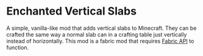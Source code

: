 # Enchanted Vertical Slabs
A simple, vanilla-like mod that adds vertical slabs to Minecraft. They can be crafted the same way a normal slab can in a crafting table just vertically instead of horizontally. This mod is a fabric mod that requires [Fabric API](https://www.curseforge.com/minecraft/mc-mods/fabric-api) to function.

